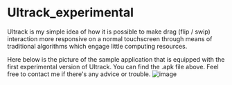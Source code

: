# Ultrack_experimental
Ultrack is my simple idea of how it is possible to make drag (flip / swip) interaction more responsive on a normal touchscreen through means of traditional algorithms which engage little computing resources.

Here below is the picture of the sample application that is equipped with the first experimental version of Ultrack. You can find the .apk file above. Feel free to contact me if there's any advice or trouble.
![image](https://user-images.githubusercontent.com/20149275/188551510-60f7709c-eff1-4724-a355-ab745c6c0f93.png)
